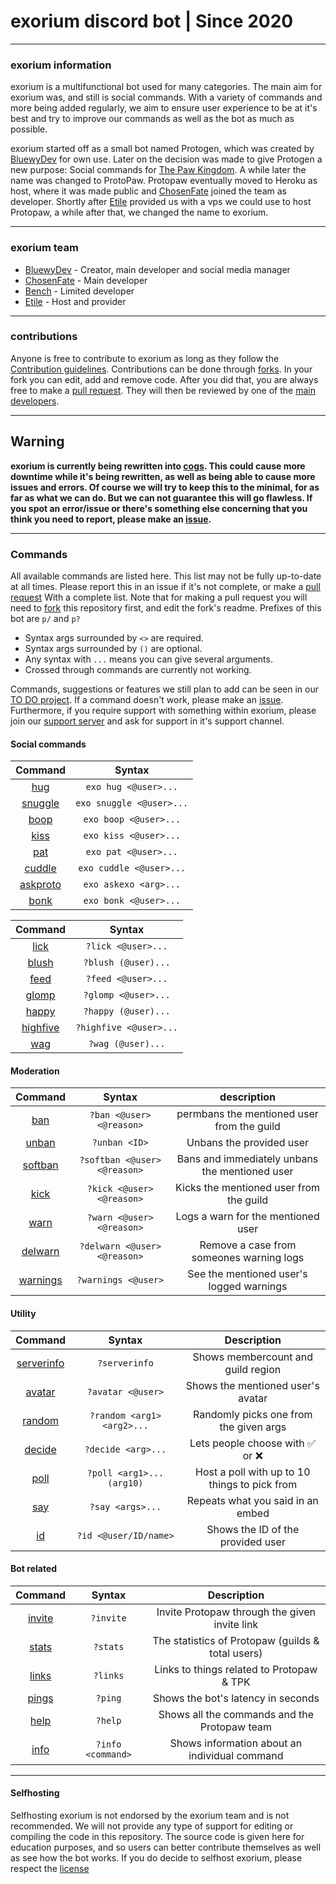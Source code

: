 # exorium discord bot | Since 2020
----
### exorium information
exorium is a multifunctional bot used for many categories. The main aim for exorium was, and still is social commands. With a variety of commands and more being added regularly, we aim to ensure user experience to be at it's best and try to improve our commands as well as the bot as much as possible.

exorium started off as a small bot named Protogen, which was created by [BluewyDev](https://github.com/BluewyDev/) for own use. Later on the decision was made to give Protogen a new purpose: Social commands for [The Paw Kingdom](https://linktr.ee/pawkingdom). A while later the name was changed to ProtoPaw. Protopaw eventually moved to Heroku as host, where it was made public and [ChosenFate](https://github.com/Chosen-Fate) joined the team as developer. Shortly after [Etile](https://github.com/Etile0) provided us with a vps we could use to host Protopaw, a while after that, we changed the name to exorium.

---
### exorium team
- [BluewyDev](https://github.com/BluewyDev) - Creator, main developer and social media manager
- [ChosenFate](https://github.com/Chosen-Fate) - Main developer
- [Bench](https://github.com/Bench182) - Limited developer
- [Etile](https://github.com/Etile0) - Host and provider
---
### contributions
Anyone is free to contribute to exorium as long as they follow the [Contribution guidelines](https://github.com/ThePawKingdom/exorium/blob/master/CONTRIBUTING.md). Contributions can be done through [forks](https://github.com/ThePawKingdom/exorium/network/members). In your fork you can edit, add and remove code. After you did that, you are always free to make a [pull request](https://github.com/ThePawKingdom/exorium/pulls/). They will then be reviewed by one of the [main developers](https://github.com/ThePawKingdom/exorium#exorium-team).

---
## Warning
**exorium is currently being rewritten into [cogs](https://github.com/ThePawKingdom/exorium/tree/cogs/). This could cause more downtime while it's being rewritten, as well as being able to cause more issues and errors. Of course we will try to keep this to the minimal, for as far as what we can do. But we can not guarantee this will go flawless. If you spot an error/issue or there's something else concerning that you think you need to report, please make an [issue](https://github.com/ThePawKingdom/exorium/issues).**

---
### Commands
All available commands are listed here. This list may not be fully up-to-date at all times.
Please report this in an issue if it's not complete, or make a [pull request](https://github.com/ThePawKingdom/exorium/pulls/) With a complete list. Note that for making a pull request you will need to [fork](https://github.com/ThePawKingdom/exorium/network/members) this repository first, and edit the fork's readme. Prefixes of this bot are `p/` and `p?`

* Syntax args surrounded by `<>` are required. 
* Syntax args surrounded by `()` are optional. 
* Any syntax with `...` means you can give several arguments.
* Crossed through commands are currently not working.

Commands, suggestions or features we still plan to add can be seen in our [TO DO project](https://github.com/ThePawKingdom/exorium/projects/1). If a command doesn't work, please make an [issue](https://github.com/ThePawKingdom/exorium/issues/). Furthermore, if you require support with something within exorium, please join our [support server](https://discord.gg/CEHkNky) and ask for support in it's support channel. 

#### Social commands
|Command                                                                      |Syntax                  |
| :-------------------------------------------------------------------------: | :--------------------: |
|[hug](https://github.com/ThePawKingdom/exorium/blob/master/main.py#L179)     |`exo hug <@user>...`    |
|[snuggle](https://github.com/ThePawKingdom/exorium/blob/master/main.py#L173) |`exo snuggle <@user>...`|
|[boop](https://github.com/ThePawKingdom/exorium/blob/master/main.py#L191)    |`exo boop <@user>...`   |
|[kiss](https://github.com/ThePawKingdom/exorium/blob/master/main.py#L197)    |`exo kiss <@user>...`   |
|[pat](https://github.com/ThePawKingdom/exorium/blob/master/main.py#L185)     |`exo pat <@user>...`    |
|[cuddle](https://github.com/ThePawKingdom/exorium/blob/master/main.py#L215)  |`exo cuddle <@user>...` |
|[askproto](https://github.com/ThePawKingdom/exorium/blob/master/main.py#L355)|`exo askexo <arg>...`   |
|[bonk](https://github.com/ThePawKingdom/exorium/blob/master/main.py#L275)    |`exo bonk <@user>...`   |

|Command                                                                      |Syntax                |  
| :-------------------------------------------------------------------------: | :------------------: |
|[lick](https://github.com/ThePawKingdom/exorium/blob/master/main.py#L203)    |`?lick <@user>...`    |
|[blush](https://github.com/ThePawKingdom/exorium/blob/master/main.py#L251)   |`?blush (@user)...`   |
|[feed](https://github.com/ThePawKingdom/exorium/blob/master/main.py#L266)    |`?feed <@user>...`    |
|[glomp](https://github.com/ThePawKingdom/exorium/blob/master/main.py#L276)   |`?glomp <@user>...`   |
|[happy](https://github.com/ThePawKingdom/exorium/blob/master/main.py#L286)   |`?happy (@user)...`   |
|[highfive](https://github.com/ThePawKingdom/exorium/blob/master/main.py#L301)|`?highfive <@user>...`|
|[wag](https://github.com/ThePawKingdom/exorium/blob/master/main.py#L307)     |`?wag (@user)...`     |

#### Moderation
|Command                                                                        |Syntax                       |description                                      |
| :---------------------------------------------------------------------------: | :-------------------------: | :---------------------------------------------: |
|[ban](https://github.com/ThePawKingdom/exorium/blob/master/main.py#L364)       |`?ban <@user> <@reason>`     |permbans the mentioned user from the guild       | 
|[unban](https://github.com/ThePawKingdom/exorium/blob/master/main.py#L384)     |`?unban <ID>`                |Unbans the provided user                         |
|[softban](https://github.com/ThePawKingdom/exorium/blob/master/main.py#L416)   |`?softban <@user> <@reason>` |Bans and immediately unbans the mentioned user   |
|[kick](https://github.com/ThePawKingdom/exorium/blob/master/main.py#L396)      |`?kick <@user> <@reason>`    |Kicks the mentioned user from the guild          |
|[warn](https://github.com/ThePawKingdom/exorium/blob/master/main.py#L505)      |`?warn <@user> <@reason>`    |Logs a warn for the mentioned user               |
|[delwarn](https://github.com/ThePawKingdom/exorium/blob/master/main.py#L515)   |`?delwarn <@user> <@reason>` |Remove a case from someones warning logs         |
|[warnings](https://github.com/ThePawKingdom/exorium/blob/master/main.py#L528)  |`?warnings <@user>`          |See the mentioned user's logged warnings         |

#### Utility
|Command                                                                        |Syntax                       |Description                                      |
| :-------------------------------------------------------------------------:   | :-------------------------: | :---------------------------------------------: |
|[serverinfo](https://github.com/ThePawKingdom/protogen/blob/master/main.py#L153)|`?serverinfo`                |Shows membercount and guild region               |
|[avatar](https://github.com/ThePawKingdom/exorium/blob/master/main.py#L130)    |`?avatar <@user>`            |Shows the mentioned user's avatar                |
|[random](https://github.com/ThePawKingdom/exorium/blob/master/main.py#L328)    |`?random <arg1> <arg2>...`   |Randomly picks one from the given args           |
|[decide](https://github.com/ThePawKingdom/exorium/blob/master/main.py#L458)    |`?decide <arg>...`           |Lets people choose with :white_check_mark:	or :x:|
|[poll](https://github.com/ThePawKingdom/exorium/blob/master/main.py#L437)      |`?poll <arg1>... (arg10)`    |Host a poll with up to 10 things to pick from    |
|[say](https://github.com/ThePawKingdom/exorium/blob/master/main.py#L477)       |`?say <args>...`             |Repeats what you said in an embed                |
|[id](https://github.com/ThePawKingdom/exorium/blob/master/main.py#L92)         |`?id <@user/ID/name>`        |Shows the ID of the provided user                |

#### Bot related
|Command                                                                        |Syntax                       |Description                                      |
| :-------------------------------------------------------------------------:   | :-------------------------: | :---------------------------------------------: |
|[invite](https://github.com/ThePawKingdom/exorium/blob/master/main.py#L75)     |`?invite`                    |Invite Protopaw through the given invite link    |
|[stats](https://github.com/ThePawKingdom/exorium/blob/master/main.py#L83)      |`?stats`                     |The statistics of Protopaw (guilds & total users)|
|[links](https://github.com/ThePawKingdom/exorium/blob/master/main.py#L143)     |`?links`                     |Links to things related to Protopaw & TPK        |
|[pings](https://github.com/ThePawKingdom/exorium/blob/master/main.py#L44)      |`?ping`                      |Shows the bot's latency in seconds               |
|[help](https://github.com/ThePawKingdom/exorium/blob/master/main.py#L60)       |`?help`                      |Shows all the commands and the Protopaw team     |
|[info](https://github.com/ThePawKingdom/exorium/blob/master/main.py#L335)      |`?info <command>`            |Shows information about an individual command    |

---
#### Selfhosting
Selfhosting exorium is not endorsed by the exorium team and is not recommended. We will not provide any type of support for editing or compiling the code in this repository. The source code is given here for education purposes, and so users can better contribute themselves as well as see how the bot works. If you do decide to selfhost exorium, please respect the [license](https://github.com/ThePawKingdom/exorium/blob/master/LICENSE)
